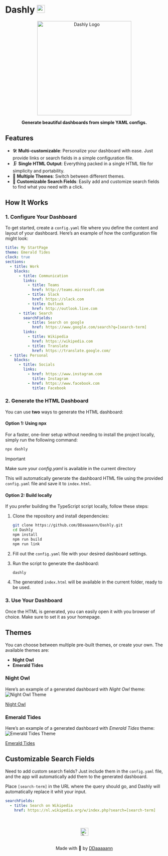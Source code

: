 # Dashly <img src="https://github.com/user-attachments/assets/94ef8cf6-7831-431c-956c-9fbc22ea9675" alt="Dashly Logo" width="25"/>
<div align="center">
  <img src="https://github.com/user-attachments/assets/254e87a3-97db-47a4-9016-937216512afa" alt="Dashly Logo" width="300"/>
</div>

<p align="center">
  <strong>Generate beautiful dashboards from simple YAML configs.</strong>
</p>

## Features

- 🛠️ **Multi-customizable**: Personalize your dashboard with ease. Just provide links or search fields
  in a simple configuration file.
- 🗜️ **Single HTML Output**: Everything packed in a single HTML file for simplicity and portability.
- 🎨 **Multiple Themes**: Switch between different themes.
- 🔎 **Customizable Search Fields**: Easily add and customize search fields to find what you need with
  a click.

## How It Works

### 1. **Configure Your Dashboard**

To get started, create a `config.yaml` file where you define the content and layout of your
dashboard. Here’s an example of how the configuration file might look:

```yaml
title: My StartPage
theme: Emerald Tides
clock: true
sections:
  - title: Work
    blocks:
      - title: Communication
        links:
          - title: Teams
            href: http://teams.microsoft.com
          - title: Slack
            href: https://slack.com
          - title: Outlook
            href: http://outlook.live.com
      - title: Search
        searchFields:
          - title: Search on google
            href: https://www.google.com/search?q=[search-term]
        links:
          - title: Wikipedia
            href: https://wikipedia.com
          - title: Translate
            href: https://translate.google.com/
  - title: Personal
    blocks:
      - title: Socials
        links:
          - href: https://www.instagram.com
            title: Instagram
          - href: https://www.facebook.com
            title: Facebook
```

### 2. **Generate the HTML Dashboard**

You can use **two** ways to generate the HTML dashboard:

#### Option 1: Using npx

For a faster, one-liner setup without needing to install the project locally, simply run the
following command:

```bash
npx dashly
```

> [!IMPORTANT]  
> Make sure your _config.yaml_ is available in the current directory

This will automatically generate the dashboard HTML file using the provided `config.yaml` file and
save it to `index.html`.

#### Option 2: Build locally

If you prefer building the TypeScript script locally, follow these steps:

1. Clone the repository and install dependencies:

    ```bash
    git clone https://github.com/DDaaaaann/Dashly.git
    cd Dashly
    npm install
    npm run build
    npm run link
    ```

2. Fill out the `config.yaml` file with your desired dashboard settings.

3. Run the script to generate the dashboard:

    ```bash
    dashly
    ```

4. The generated `index.html` will be available in the current folder, ready to be used.


### 3. **Use Your Dashboard**

Once the HTML is generated, you can easily open it with you browser of choice. Make sure to set it
as your homepage.

## Themes

You can choose between multiple pre-built themes, or create your own. The available themes are:

- **Night Owl**
- **Emerald Tides**

### Night Owl

Here’s an example of a generated dashboard with _Night Owl_ theme:
![Night Owl Theme](https://github.com/user-attachments/assets/2f35018f-5abf-498f-9de7-d60bb9037d3f)

<a href="/examples/Night Owl/index.html">Night Owl</a>

### Emerald Tides

Here’s an example of a generated dashboard with _Emerald Tides_ theme:
![Emerald Tides Theme](https://github.com/user-attachments/assets/767ee69c-4e84-4e43-975d-41739e540391)

<a href="/examples/Emerald Tides/index.html">Emerald Tides</a>

## Customizable Search Fields

Need to add custom search fields? Just include them in the `config.yaml` file, and the app will
automatically add them to the generated dashboard.

Place `[search-term]` in the URL where the query should go, and Dashly will automatically replace it
whit your input.

```yaml
searchFields:
  - title: Search on Wikipedia
    href: https://nl.wikipedia.org/w/index.php?search=[search-term]
```

<br>
<br>
<div align="center">
    <img src="https://github.com/user-attachments/assets/94ef8cf6-7831-431c-956c-9fbc22ea9675" alt="Dashly Logo" width="25"/>
</div>
<br>

<p align="center"> Made with 🧡 by <a href="https://github.com/DDaaaaann">DDaaaaann</a></p>
